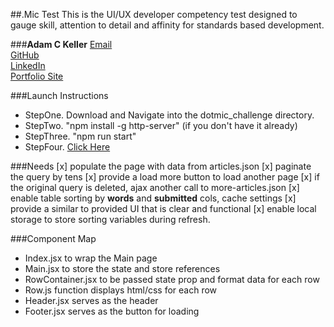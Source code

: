 ##.Mic Test
This is the UI/UX developer competency test designed to gauge skill,
attention to detail and affinity for standards based development.

###**Adam C Keller**
<a href="mailto:adamcharleskeller@gmail.com">Email</a><br />
<a href="https://github.com/EbokianKnight">GitHub</a><br />
<a href="https://www.linkedin.com/in/adam-keller-6359a3b9">LinkedIn</a><br />
<a href="http://ebokianknight.github.io/">Portfolio Site</a><br />

###Launch Instructions
* StepOne. Download and Navigate into the dotmic_challenge directory.
* StepTwo. "npm install -g http-server" (if you don't have it already)
* StepThree. "npm run start"
* StepFour. <a href="http://localhost:8080/src/index.html">Click Here</a>

###Needs
[x] populate the page with data from articles.json
[x] paginate the query by tens
[x] provide a load more button to load another page
[x] if the original query is deleted, ajax another call to more-articles.json
[x] enable table sorting by **words** and **submitted** cols, cache settings
[x] provide a similar to provided UI that is clear and functional
[x] enable local storage to store sorting variables during refresh.

###Component Map
* Index.jsx to wrap the Main page
* Main.jsx to store the state and store references
* RowContainer.jsx to be passed state prop and format data for each row
* Row.js function displays html/css for each row
* Header.jsx serves as the header
* Footer.jsx serves as the button for loading
